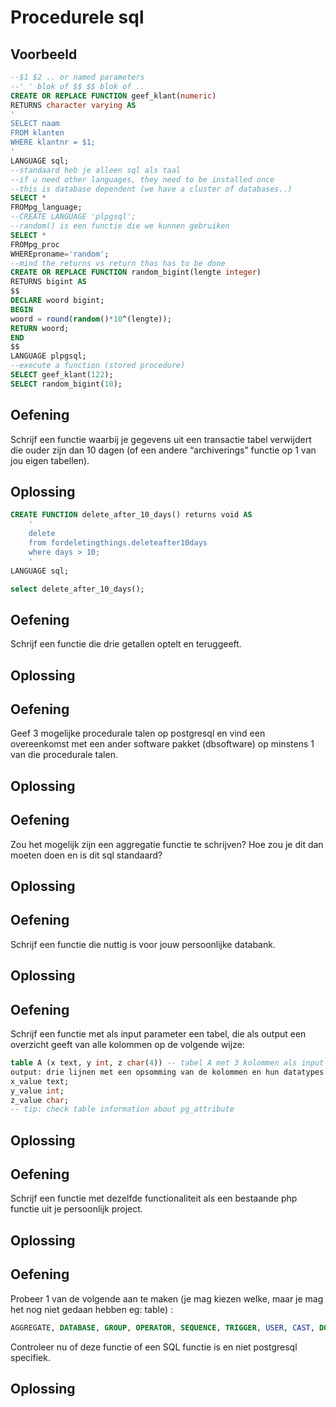 # Procedurele sql

## Voorbeeld
```sql
--$1 $2 .. or named parameters
--' ' blok of $$ $$ blok of ..
CREATE OR REPLACE FUNCTION geef_klant(numeric)
RETURNS character varying AS
'
SELECT naam
FROM klanten
WHERE klantnr = $1;
'
LANGUAGE sql;
--standaard heb je alleen sql als taal
--if u need other languages, they need to be installed once
--this is database dependent (we have a cluster of databases..)
SELECT *
FROMpg_language;
--CREATE LANGUAGE 'plpgsql';
--random() is een functie die we kunnen gebruiken
SELECT *
FROMpg_proc
WHEREproname='random';
--mind the returns vs return thas has to be done
CREATE OR REPLACE FUNCTION random_bigint(lengte integer)
RETURNS bigint AS
$$
DECLARE woord bigint;
BEGIN
woord = round(random()*10^(lengte));
RETURN woord;
END
$$
LANGUAGE plpgsql;
--execute a function (stored procedure)
SELECT geef_klant(122);
SELECT random_bigint(10);
```


## Oefening
Schrijf een functie waarbij je gegevens uit een transactie tabel verwijdert die ouder zijn dan 10 dagen (of een andere “archiverings” functie op 1 van jou eigen tabellen).

## Oplossing
```sql
CREATE FUNCTION delete_after_10_days() returns void AS
    '
    delete
    from fordeletingthings.deleteafter10days
    where days > 10;
    '
LANGUAGE sql;

select delete_after_10_days();
```

## Oefening
Schrijf een functie die drie getallen optelt en teruggeeft.

## Oplossing



## Oefening
Geef 3 mogelijke procedurale talen op postgresql en vind een overeenkomst met een ander software pakket (dbsoftware) op minstens 1 van die procedurale talen.

## Oplossing



## Oefening
Zou het mogelijk zijn een aggregatie functie te schrijven?
Hoe zou je dit dan moeten doen en is dit sql standaard?

## Oplossing



## Oefening
Schrijf een functie die nuttig is voor jouw persoonlijke databank.

## Oplossing



## Oefening
Schrijf een functie met als input parameter een tabel, die als output een overzicht geeft van alle kolommen op de volgende wijze:
```sql
table A (x text, y int, z char(4)) -- tabel A met 3 kolommen als input
output: drie lijnen met een opsomming van de kolommen en hun datatypes.
x_value text;
y_value int;
z_value char;
-- tip: check table information about pg_attribute
```

## Oplossing



## Oefening
Schrijf een functie met dezelfde functionaliteit als een bestaande php functie uit je persoonlijk project.

## Oplossing



## Oefening
Probeer 1 van de volgende aan te maken (je mag kiezen welke, maar je mag het nog niet gedaan hebben eg: table) :

```sql
AGGREGATE, DATABASE, GROUP, OPERATOR, SEQUENCE, TRIGGER, USER, CAST, DOMAIN, INDEX, RULE, TABLE, TYPE, VIEW, CONVERSION, FUNCTION, LANGUAGE , SCHEMA, TEMP, UNIQUE
```

Controleer nu of deze functie of een SQL functie is en niet postgresql specifiek.

## Oplossing
